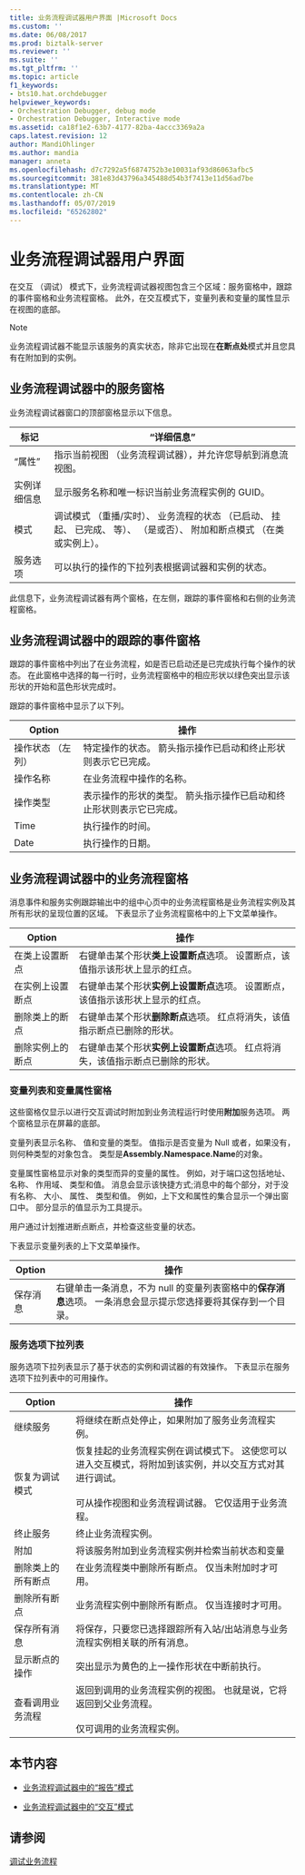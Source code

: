 ```yaml
---
title: 业务流程调试器用户界面 |Microsoft Docs
ms.custom: ''
ms.date: 06/08/2017
ms.prod: biztalk-server
ms.reviewer: ''
ms.suite: ''
ms.tgt_pltfrm: ''
ms.topic: article
f1_keywords:
- bts10.hat.orchdebugger
helpviewer_keywords:
- Orchestration Debugger, debug mode
- Orchestration Debugger, Interactive mode
ms.assetid: ca18f1e2-63b7-4177-82ba-4accc3369a2a
caps.latest.revision: 12
author: MandiOhlinger
ms.author: mandia
manager: anneta
ms.openlocfilehash: d7c7292a5f6874752b3e10031af93d86063afbc5
ms.sourcegitcommit: 381e83d43796a345488d54b3f7413e11d56ad7be
ms.translationtype: MT
ms.contentlocale: zh-CN
ms.lasthandoff: 05/07/2019
ms.locfileid: "65262802"
---
```

# <a name="orchestration-debugger-user-interface"></a>业务流程调试器用户界面
在交互 （调试） 模式下，业务流程调试器视图包含三个区域：服务窗格中，跟踪的事件窗格和业务流程窗格。 此外，在交互模式下，变量列表和变量的属性显示在视图的底部。  
  
> [!NOTE]
>  业务流程调试器不能显示该服务的真实状态，除非它出现在**在断点处**模式并且您具有在附加到的实例。  
  
## <a name="service-pane-in-orchestration-debugger"></a>业务流程调试器中的服务窗格  
 业务流程调试器窗口的顶部窗格显示以下信息。  
  
|标记|“详细信息”|  
|---------|------------|  
|“属性”|指示当前视图 （业务流程调试器），并允许您导航到消息流视图。|  
|实例详细信息|显示服务名称和唯一标识当前业务流程实例的 GUID。|  
|模式|调试模式 （重播/实时）、 业务流程的状态 （已启动、 挂起、 已完成、 等）、 （是或否）、 附加和断点模式 （在类或实例上）。|  
|服务选项|可以执行的操作的下拉列表根据调试器和实例的状态。|  
  
 此信息下，业务流程调试器有两个窗格，在左侧，跟踪的事件窗格和右侧的业务流程窗格。  
  
## <a name="tracked-events-pane-in-orchestration-debugger"></a>业务流程调试器中的跟踪的事件窗格  
 跟踪的事件窗格中列出了在业务流程，如是否已启动还是已完成执行每个操作的状态。 在此窗格中选择的每一行时，业务流程窗格中的相应形状以绿色突出显示该形状的开始和蓝色形状完成时。  
  
 跟踪的事件窗格中显示了以下列。  
  
|Option|操作|  
|------------|------------|  
|操作状态 （左列）|特定操作的状态。 箭头指示操作已启动和终止形状则表示它已完成。|  
|操作名称|在业务流程中操作的名称。|  
|操作类型|表示操作的形状的类型。 箭头指示操作已启动和终止形状则表示它已完成。|  
|Time|执行操作的时间。|  
|Date|执行操作的日期。|  
  
## <a name="orchestration-pane-in-orchestration-debugger"></a>业务流程调试器中的业务流程窗格  
 消息事件和服务实例跟踪输出中的组中心页中的业务流程窗格是业务流程实例及其所有形状的呈现位置的区域。 下表显示了业务流程窗格中的上下文菜单操作。  
  
|Option|操作|  
|------------|------------|  
|在类上设置断点|右键单击某个形状**类上设置断点**选项。 设置断点，该值指示该形状上显示的红点。|  
|在实例上设置断点|右键单击某个形状**实例上设置断点**选项。 设置断点，该值指示该形状上显示的红点。|  
|删除类上的断点|右键单击某个形状**删除断点**选项。 红点将消失，该值指示断点已删除的形状。|  
|删除实例上的断点|右键单击某个形状**实例上设置断点**选项。 红点将消失，该值指示断点已删除的形状。|  
  
### <a name="variable-list-and-variable-properties-panes"></a>变量列表和变量属性窗格  
 这些窗格仅显示以进行交互调试时附加到业务流程运行时使用**附加**服务选项。 两个窗格显示在屏幕的底部。  
  
 变量列表显示名称、 值和变量的类型。 值指示是否变量为 Null 或者，如果没有，则何种类型的对象包含。 类型是**Assembly.Namespace.Name**的对象。  
  
 变量属性窗格显示对象的类型而异的变量的属性。 例如，对于端口这包括地址、 名称、 作用域、 类型和值。 消息会显示该快捷方式;消息中的每个部分，对于没有名称、 大小、 属性、 类型和值。 例如，上下文和属性的集合显示一个弹出窗口中。 部分显示的值显示为工具提示。  
  
 用户通过计划推进断点断点，并检查这些变量的状态。  
  
 下表显示变量列表的上下文菜单操作。  
  
|Option|操作|  
|------------|------------|  
|保存消息|右键单击一条消息，不为 null 的变量列表窗格中的**保存消息**选项。 一条消息会显示提示您选择要将其保存到一个目录。|  
  
### <a name="service-options-drop-down-list"></a>服务选项下拉列表  
 服务选项下拉列表显示了基于状态的实例和调试器的有效操作。 下表显示在服务选项下拉列表中的可用操作。  
  
|Option|操作|  
|------------|------------|  
|继续服务|将继续在断点处停止，如果附加了服务业务流程实例。|  
|恢复为调试模式|恢复挂起的业务流程实例在调试模式下。 这使您可以进入交互模式，将附加到该实例，并以交互方式对其进行调试。<br /><br /> 可从操作视图和业务流程调试器。 它仅适用于业务流程。|  
|终止服务|终止业务流程实例。|  
|附加|将该服务附加到业务流程实例并检索当前状态和变量|  
|删除类上的所有断点|在业务流程类中删除所有断点。 仅当未附加时才可用。|  
|删除所有断点|业务流程实例中删除所有断点。 仅当连接时才可用。|  
|保存所有消息|将保存，只要您已选择跟踪所有入站/出站消息与业务流程实例相关联的所有消息。|  
|显示断点的操作|突出显示为黄色的上一操作形状在中断前执行。|  
|查看调用业务流程|返回到调用的业务流程实例的视图。 也就是说，它将返回到父业务流程。<br /><br /> 仅可调用的业务流程实例。|  
  
## <a name="in-this-section"></a>本节内容  
  
-   [业务流程调试器中的“报告”模式](../core/reporting-mode-in-orchestration-debugger.md)  
  
-   [业务流程调试器中的“交互”模式](../core/interactive-mode-in-orchestration-debugger.md)  
  
## <a name="see-also"></a>请参阅  
 [调试业务流程](../core/debugging-an-orchestration.md)